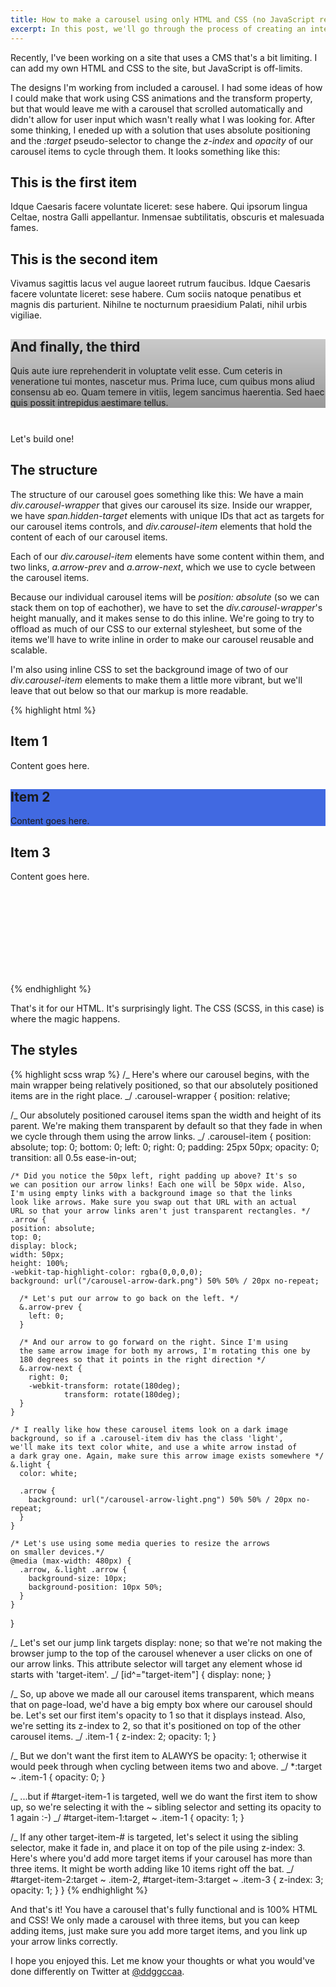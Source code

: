 ```yaml
---
title: How to make a carousel using only HTML and CSS (no JavaScript required!)
excerpt: In this post, we'll go through the process of creating an interactive, user-controller carousel that uses only HTML and CSS. No JavaScript needed!
---
```


Recently, I've been working on a site that uses a CMS that's a bit limiting. I can add my own HTML and CSS to the site, but JavaScript is off-limits.

The designs I'm working from included a carousel. I had some ideas of how I could make that work using CSS animations and the transform property, but that would leave me with a carousel that scrolled automatically and didn't allow for user input which wasn't really what I was looking for. After some thinking, I eneded up with a solution that uses absolute positioning and the _:target_ pseudo-selector to change the _z-index_ and _opacity_ of our carousel items to cycle through them. It looks something like this:

<div class="carousel-wrapper" style="height: 400px;">
  <span class="hidden-target" id="target-item-1"></span>
  <span class="hidden-target" id="target-item-2"></span>
  <span class="hidden-target" id="target-item-3"></span>
  <div class="carousel-item item-1 light" style="background: url(/assets/img/css-carousel/soccer.jpg) 50% 50% / cover;">
    <h2>This is the first item</h2>
    <p>Idque Caesaris facere voluntate liceret: sese habere. Qui ipsorum lingua Celtae, nostra Galli appellantur. Inmensae subtilitatis, obscuris et malesuada fames.</p>
    <a class="arrow arrow-prev" href="#target-item-3"></a>
    <a class="arrow arrow-next" href="#target-item-2"></a>
  </div>
  <div class="carousel-item item-2">
    <h2>This is the second item</h2>
    <p>Vivamus sagittis lacus vel augue laoreet rutrum faucibus. Idque Caesaris facere voluntate liceret: sese habere. Cum sociis natoque penatibus et magnis dis parturient. Nihilne te nocturnum praesidium Palati, nihil urbis vigiliae.</p>
    <a class="arrow arrow-prev" href="#target-item-1"></a>
    <a class="arrow arrow-next" href="#target-item-3"></a>
  </div>
  <div class="carousel-item item-3 light" style="background: linear-gradient(to bottom, rgba(0,0,0,0.2), rgba(0,0,0,0.4)), url(/assets/img/css-carousel/harbor.jpg) 50% 50% / cover;">
    <h2>And finally, the third</h2>
    <p>Quis aute iure reprehenderit in voluptate velit esse. Cum ceteris in veneratione tui montes, nascetur mus. Prima luce, cum quibus mons aliud  consensu ab eo. Quam temere in vitiis, legem sancimus haerentia. Sed haec quis possit intrepidus aestimare tellus.</p>
    <a class="arrow arrow-prev" href="#target-item-2"></a>
    <a class="arrow arrow-next" href="#target-item-1"></a>
  </div>
</div>

Let's build one!

## The structure

The structure of our carousel goes something like this: We have a main _div.carousel-wrapper_ that gives our carousel its size. Inside our wrapper, we have _span.hidden-target_ elements with unique IDs that act as targets for our carousel items controls, and _div.carousel-item_ elements that hold the content of each of our carousel items.

Each of our _div.carousel-item_ elements have some content within them, and two links, _a.arrow-prev_ and _a.arrow-next_, which we use to cycle between the carousel items.

Because our individual carousel items will be _position: absolute_ (so we can stack them on top of eachother), we have to set the _div.carousel-wrapper_'s height manually, and it makes sense to do this inline. We're going to try to offload as much of our CSS to our external stylesheet, but some of the items we'll have to write inline in order to make our carousel reusable and scalable.

I'm also using inline CSS to set the background image of two of our _div.carousel-item_ elements to make them a little more vibrant, but we'll leave that out below so that our markup is more readable.

{% highlight html %}

<!--Here's our main wrapper.
Since our carousel items get their size from their parent,
we have to specify its height.-->
<div class="carousel-wrapper" style="height: 400px;">
  <!--The carousel uses regular links to cycle through each item.
  The links actually target these display: none; spans so our page doesn't
  jump like it normally would when using jump links.-->
  <span id="target-item-1"></span>
  <span id="target-item-2"></span>
  <span id="target-item-3"></span>
  <!--Here are our carousel items.
  Each has a 'carousel-item' class, which we use for shared styling
  and an item-# class, which we use to control its opacity
  depending on which target-item-# is currently targeted-->
  <div class="carousel-item item-1">
    <!--We can add any content in here, just make sure that
    your .carousel-wrapper is big enough to hold all the content.-->
    <h2>Item 1</h2>
    <p>Content goes here.</p>
    <!--Here are the links that control the carousel! Make sure
    the href of each one is pointing to the right target-item-#
    so that the carousel cycles in sequence.-->
    <a class="arrow arrow-prev" href="#target-item-3"></a>
    <a class="arrow arrow-next" href="#target-item-2"></a>
  </div>
  <!--And here are a couple more carousel items so that
  we have some content to scroll to. Notice the 'light' class?
  Royal blue is a pretty dark background color, so we'll add a CSS
  rule to make the text white if a carousel item has this class-->
  <div class="carousel-item item-2 light" style="background-color: royalblue;">
    <h2>Item 2</h2>
    <p>Content goes here.</p>
    <a class="arrow arrow-prev" href="#target-item-1"></a>
    <a class="arrow arrow-next" href="#target-item-3"></a>
  </div>
  <div class="carousel-item item-3">
    <h2>Item 3</h2>
    <p>Content goes here.</p>
    <a class="arrow arrow-prev" href="#target-item-2"></a>
    <a class="arrow arrow-next" href="#target-item-1"></a>
  </div>
</div>
{% endhighlight %}

That's it for our HTML. It's surprisingly light. The CSS (SCSS, in this case) is where the magic happens.

## The styles

{% highlight scss wrap %}
/_ Here's where our carousel begins, with the main wrapper being
relatively positioned, so that our absolutely positioned items are
in the right place. _/
.carousel-wrapper {
position: relative;

/_ Our absolutely positioned carousel items span the width and
height of its parent. We're making them transparent by default so
that they fade in when we cycle through them using the arrow links. _/
.carousel-item {
position: absolute;
top: 0;
bottom: 0;
left: 0;
right: 0;
padding: 25px 50px;
opacity: 0;
transition: all 0.5s ease-in-out;

    /* Did you notice the 50px left, right padding up above? It's so
    we can position our arrow links! Each one will be 50px wide. Also,
    I'm using empty links with a background image so that the links
    look like arrows. Make sure you swap out that URL with an actual
    URL so that your arrow links aren't just transparent rectangles. */
    .arrow {
    position: absolute;
    top: 0;
    display: block;
    width: 50px;
    height: 100%;
    -webkit-tap-highlight-color: rgba(0,0,0,0);
    background: url("/carousel-arrow-dark.png") 50% 50% / 20px no-repeat;

      /* Let's put our arrow to go back on the left. */
      &.arrow-prev {
        left: 0;
      }

      /* And our arrow to go forward on the right. Since I'm using
      the same arrow image for both my arrows, I'm rotating this one by
      180 degrees so that it points in the right direction */
      &.arrow-next {
        right: 0;
        -webkit-transform: rotate(180deg);
                transform: rotate(180deg);
      }
    }

    /* I really like how these carousel items look on a dark image
    background, so if a .carousel-item div has the class 'light',
    we'll make its text color white, and use a white arrow instad of
    a dark gray one. Again, make sure this arrow image exists somewhere */
    &.light {
      color: white;

      .arrow {
        background: url("/carousel-arrow-light.png") 50% 50% / 20px no-repeat;
      }
    }

    /* Let's use using some media queries to resize the arrows
    on smaller devices.*/
    @media (max-width: 480px) {
      .arrow, &.light .arrow {
        background-size: 10px;
        background-position: 10px 50%;
      }
    }

}

/_ Let's set our jump link targets display: none; so that we're not
making the browser jump to the top of the carousel whenever a user
clicks on one of our arrow links. This attribute selector will target
any element whose id starts with 'target-item'. _/
[id^="target-item"] {
display: none;
}

/_ So, up above we made all our carousel items transparent, which means
that on page-load, we'd have a big empty box where our carousel should be.
Let's set our first item's opacity to 1 so that it displays instead. Also,
we're setting its z-index to 2, so that it's positioned on top of the
other carousel items. _/
.item-1 {
z-index: 2;
opacity: 1;
}

/_ But we don't want the first item to ALAWYS be opacity: 1; otherwise
it would peek through when cycling between items two and above. _/
\*:target ~ .item-1 {
opacity: 0;
}

/_ ...but if #target-item-1 is targeted, well we do want the first item
to show up, so we're selecting it with the ~ sibling selector and
setting its opacity to 1 again :-) _/
#target-item-1:target ~ .item-1 {
opacity: 1;
}

/_ If any other target-item-# is targeted, let's select it using the sibling
selector, make it fade in, and place it on top of the pile using z-index: 3.
Here's where you'd add more target items if your carousel has more than three
items. It might be worth adding like 10 items right off the bat. _/
#target-item-2:target ~ .item-2, #target-item-3:target ~ .item-3 {
z-index: 3;
opacity: 1;
}
}
{% endhighlight %}

And that's it! You have a carousel that's fully functional and is 100% HTML and CSS! We only made a carousel with three items, but you can keep adding items, just make sure you add more target items, and you link up your arrow links correctly.

I hope you enjoyed this. Let me know your thoughts or what you would've done differently on Twitter at [@ddggccaa](https://twitter.com/ddggccaa).
